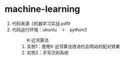 # machine-learning
<ol>
<li>代码来源《机器学习实战.pdf》</li>
<li>代码运行环境：ubuntu　＋　python3 </li>
<ol>
<ol>
K-近邻算法
<li>实例1：使用K-近邻算法改进约会网站的配对效果</li>
<li>实例2：手写识别系统</li>
</ol>
